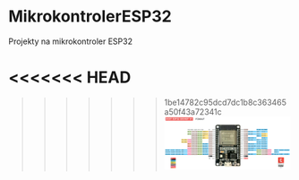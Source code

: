 # MikrokontrolerESP32
Projekty na mikrokontroler  ESP32


<<<<<<< HEAD
=======

>>>>>>> 1be14782c95dcd7dc1b8c363465a50f43a72341c
![img](https://github.com/kkasztann/MikrokontrolerESP32/blob/master/pinoutESP32devkitv1.png?raw=true)
